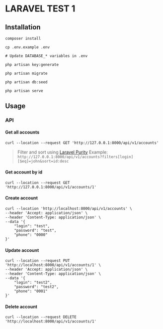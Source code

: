 # LARAVEL TEST 1

## Installation

```shell
composer install

cp .env.example .env

# Update DATABASE_* variables in .env

php artisan key:generate

php artisan migrate

php artisan db:seed

php artisan serve
```

## Usage

### API

#### Get all accounts

```shell
curl --location --request GET 'http://127.0.0.1:8000/api/v1/accounts'
```

> Filter and sort using [Laravel Purity](https://abbasudo.github.io/laravel-purity/)
> Example: `http://127.0.0.1:8000/api/v1/accounts?filters[login][$eq]=john&sort=id:desc`

#### Get account by id

```shell
curl --location --request GET 'http://127.0.0.1:8000/api/v1/accounts/1'
```

#### Create account

```shell
curl --location 'http://localhost:8000/api/v1/accounts' \
--header 'Accept: application/json' \
--header 'Content-Type: application/json' \
--data '{
    "login": "test",
    "password": "test",
    "phone": "0000"
}'
```

#### Update account

```shell
curl --location --request PUT 'http://localhost:8000/api/v1/accounts/1' \
--header 'Accept: application/json' \
--header 'Content-Type: application/json' \
--data '{
    "login": "test2",
    "password": "test2",
    "phone": "0001"
}'
```

#### Delete account

```shell
curl --location --request DELETE 'http://localhost:8000/api/v1/accounts/1'
```
